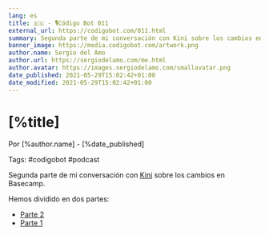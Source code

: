 ```yaml
---
lang: es
title: 🇪🇸 - 🎙Código Bot 011
external_url: https://codigobot.com/011.html
summary: Segunda parte de mi conversación con Kini sobre los cambios en Basecamp.
banner_image: https://media.codigobot.com/artwork.png
author.name: Sergio del Amo
author.url: https://sergiodelamo.com/me.html
author.avatar: https://images.sergiodelamo.com/smallavatar.png 
date_published: 2021-05-29T15:02:42+01:00
date_modified: 2021-05-29T15:02:42+01:00
---
```


# [%title]
    
Por [%author.name] - [%date_published]

Tags: #codigobot #podcast

Segunda parte de mi conversación con [Kini](https://kinisoftware.com) sobre los cambios en Basecamp.

Hemos dividido en dos partes:

- [Parte 2]([%external_url])
- [Parte 1](https://codigobot.com/010.html)
